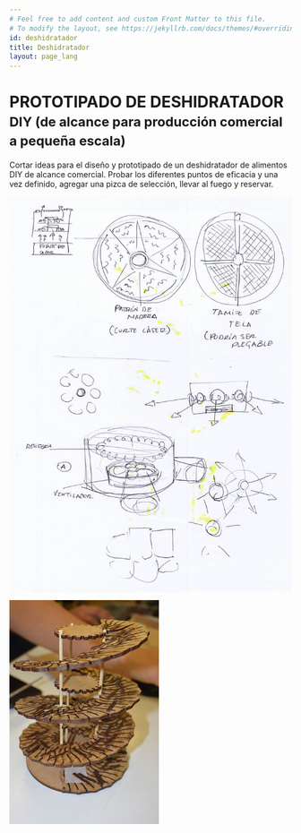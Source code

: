 ```yaml
---
# Feel free to add content and custom Front Matter to this file.
# To modify the layout, see https://jekyllrb.com/docs/themes/#overriding-theme-defaults
id: deshidratador
title: Deshidratador
layout: page_lang
---
```

# PROTOTIPADO DE DESHIDRATADOR<br><small>DIY (de alcance para producción comercial a pequeña escala)</small>
Cortar ideas para el diseño y prototipado de un deshidratador de alimentos DIY de alcance comercial. Probar los diferentes puntos de eficacia y una vez definido, agregar una pizca de selección, llevar al fuego y reservar.

<span class="image fit"><img src="images/deshidratador/prototipos1.jpg"></span>
<span class="image fit"><img src="images/deshidratador/prototipos2.jpg"></span>
 
